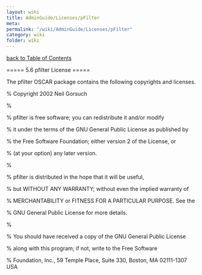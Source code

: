 ```yaml
---
layout: wiki
title: AdminGuide/Licenses/pFilter
meta: 
permalink: "/wiki/AdminGuide/Licenses/pFilter"
category: wiki
folder: wiki
---
```

<!-- Name: AdminGuide/Licenses/pFilter -->
<!-- Version: 2 -->
<!-- Author: jparpail -->
[back to Table of Contents](/wiki/AdminGuide/)

===== 5.6 pfilter License =====

The pfilter OSCAR package contains the following copyrights and licenses.

% Copyright 2002 Neil Gorsuch

%

% pfilter is free software; you can redistribute it and/or modify

% it under the terms of the GNU General Public License as published by

% the Free Software Foundation; either version 2 of the License, or

% (at your option) any later version.

%

% pfilter is distributed in the hope that it will be useful,

% but WITHOUT ANY WARRANTY; without even the implied warranty of

% MERCHANTABILITY or FITNESS FOR A PARTICULAR PURPOSE. See the

% GNU General Public License for more details.

%

% You should have received a copy of the GNU General Public License

% along with this program; if not, write to the Free Software

% Foundation, Inc., 59 Temple Place, Suite 330, Boston, MA 02111-1307 USA

